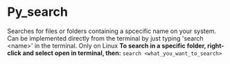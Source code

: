 # Py_search
Searches for files or folders containing a spcecific name on your system. Can be implemented directly from the terminal by just typing 'search &lt;name>' in the terminal. Only on Linux
**To search in a specific folder, right-click and select open in terminal, then:**
`search <what_you_want_to_search>`
